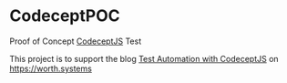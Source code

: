 # CodeceptPOC
Proof of Concept [CodeceptJS](https://github.com/Codeception/CodeceptJS) Test

This project is to support the blog [Test Automation with CodeceptJS](https://worth.systems/insight-test-automation-with-codeceptjs) on https://worth.systems
